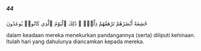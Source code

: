 ##### 44

<span class="ayah">خَٰشِعَةً أَبْصَٰرُهُمْ تَرْهَقُهُمْ ذِلَّةٌۭ ۚ ذَٰلِكَ ٱلْيَوْمُ ٱلَّذِى كَانُوا۟ يُوعَدُونَ</span>

<span class="ayah_translation">dalam keadaan mereka menekurkan pandangannya (serta) diliputi kehinaan. Itulah hari yang dahulunya diancamkan kepada mereka.</span>
